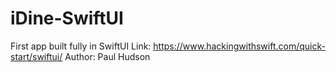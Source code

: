 # iDine-SwiftUI
First app built fully in SwiftUI
Link: https://www.hackingwithswift.com/quick-start/swiftui/
Author: Paul Hudson
